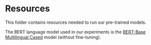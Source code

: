 # Resources

This folder contains resources needed to run our pre-trained models.

The BERT language model used in our experiments is the
[BERT-Base Multilingual Cased](https://storage.googleapis.com/bert_models/2018_11_23/multi_cased_L-12_H-768_A-12.zip)
model (without fine-tuning).
